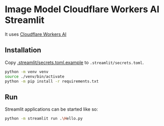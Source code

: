 # Image Model Cloudflare Workers AI Streamlit
It uses [Cloudflare Workers AI](https://developers.cloudflare.com/workers-ai/)


## Installation

Copy [.streamlit/secrets.toml.example](./.streamlit/secrets.toml.example) to `.streamlit/secrets.toml`.

```bash
python -m venv venv
source ./venv/bin/activate
python -m pip install -r requirements.txt
```

## Run

Streamlit applications can be started like so:

```bash
python -m streamlit run .\Hello.py
```
